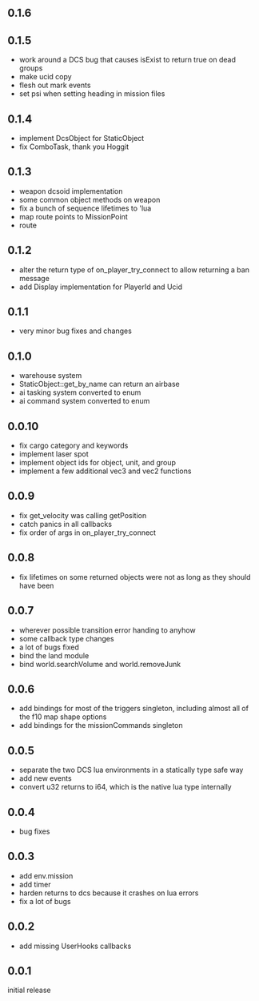 ## 0.1.6

## 0.1.5

- work around a DCS bug that causes isExist to return true on dead
  groups
- make ucid copy
- flesh out mark events
- set psi when setting heading in mission files

## 0.1.4

- implement DcsObject for StaticObject
- fix ComboTask, thank you Hoggit

## 0.1.3

- weapon dcsoid implementation
- some common object methods on weapon
- fix a bunch of sequence lifetimes to 'lua
- map route points to MissionPoint
- route

## 0.1.2

- alter the return type of on_player_try_connect to allow returning a
  ban message
- add Display implementation for PlayerId and Ucid

## 0.1.1

- very minor bug fixes and changes

## 0.1.0

- warehouse system
- StaticObject::get_by_name can return an airbase
- ai tasking system converted to enum
- ai command system converted to enum

## 0.0.10

- fix cargo category and keywords
- implement laser spot
- implement object ids for object, unit, and group
- implement a few additional vec3 and vec2 functions

## 0.0.9

- fix get_velocity was calling getPosition
- catch panics in all callbacks
- fix order of args in on_player_try_connect

## 0.0.8

- fix lifetimes on some returned objects were not as long as they
  should have been

## 0.0.7

- wherever possible transition error handing to anyhow
- some callback type changes
- a lot of bugs fixed
- bind the land module
- bind world.searchVolume and world.removeJunk

## 0.0.6

- add bindings for most of the triggers singleton, including almost
all of the f10 map shape options
- add bindings for the missionCommands singleton

## 0.0.5

- separate the two DCS lua environments in a statically type safe way
- add new events
- convert u32 returns to i64, which is the native lua type internally

## 0.0.4

- bug fixes

## 0.0.3

- add env.mission
- add timer
- harden returns to dcs because it crashes on lua errors
- fix a lot of bugs

## 0.0.2

- add missing UserHooks callbacks

## 0.0.1

initial release
